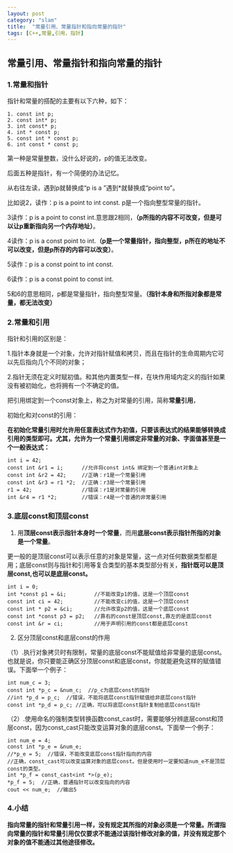 ```yaml
---
layout: post
category: "slam"
title:  "常量引用、常量指针和指向常量的指针"
tags: [C++,常量,引用，指针]
---
```


## 常量引用、常量指针和指向常量的指针

### 1.常量和指针

   指针和常量的搭配的主要有以下六种，如下：

	1. const int p;
	2. const int* p;
	3. int const* p;
	4. int * const p;
	5. const int * const p;
	6. int const * const p;

<!-- more -->

   第一种是常量整数，没什么好说的，p的值无法改变。

   后面五种是指针，有一个简便的办法记忆。

   从右往左读，遇到p就替换成“p is a ”遇到*就替换成“point to”。

   比如说2，读作：p is a point to int const. p是一个指向整型常量的指针。

   3读作：p is a point to const int.意思跟2相同，**（p所指的内容不可改变，但是可以让p重新指向另一个内存地址）**。

   4读作：p is a const point to int.**（p是一个常量指针，指向整型，p所在的地址不可以改变，但是p所存的内容可以改变）**。

   5读作：p is a const point to int const.

   6读作：p is a const point to const int.

   5和6的意思相同，p都是常量指针，指向整型常量。**（指针本身和所指对象都是常量，都无法改变）**


### 2.常量和引用 

   指针和引用的区别是：

   1.指针本身就是一个对象，允许对指针赋值和拷贝，而且在指针的生命周期内它可以先后指向几个不同的对象；

   2.指针无须在定义时赋初值。和其他内置类型一样，在块作用域内定义的指针如果没有被初始化，也将拥有一个不确定的值。
 	
   把引用绑定到一个const对象上，称之为对常量的引用，简称**常量引用**，

   初始化和对const的引用：

   **在初始化常量引用时允许用任意表达式作为初值，只要该表达式的结果能够转换成引用的类型即可。尤其，允许为一个常量引用绑定非常量的对象、字面值甚至是一个一般表达式：**

	int i = 42;
	const int &r1 = i;      //允许将const int& 绑定到一个普通int对象上
	const int &r2 = 42;     //正确：r1是一个常量引用
	const int &r3 = r1 *2;  //正确：r3是一个常量引用
	r1 = 42;                //错误：r1是对常量的引用
	int &r4 = r1 *2;        //错误：r4是一个普通的非常量引用


### 3.底层const和顶层const

   1. 用**顶层const表示指针本身时一个常量**，而用**底层const表示指针所指的对象是一个常量**。

   更一般的是顶层const可以表示任意的对象是常量，这一点对任何数据类型都是用；底层const则与指针和引用等复合类型的基本类型部分有关，**指针既可以是顶层const,也可以是底层const。**

	int i = 0;
	int *const p1 = &i;         //不能改变p1的值，这是一个顶层const
	const int ci = 42;          //不能改变ci的值，这是一个顶层const
	const int * p2 = &ci;       //允许改变p2的值，这是一个底层const
	const int *const p3 = p2;   //靠右的const是顶层const,靠左的是底层const
	const int &r = ci;          //用于声明引用的const都是底层const

   2. 区分顶层const和底层const的作用

   （1）.执行对象拷贝时有限制，常量的底层const不能赋值给非常量的底层const。也就是说，你只要能正确区分顶层const和底层const，你就能避免这样的赋值错误。下面举一个例子：
  

	int num_c = 3;  
	const int *p_c = &num_c;  //p_c为底层const的指针  
	//int *p_d = p_c;  //错误，不能将底层const指针赋值给非底层const指针  
	const int *p_d = p_c; //正确，可以将底层const指针复制给底层const指针 


   （2）.使用命名的强制类型转换函数const_cast时，需要能够分辨底层const和顶层const，因为const_cast只能改变运算对象的底层const。下面举一个例子：
   
    int num_e = 4;  
	const int *p_e = &num_e;  
	//*p_e = 5;  //错误，不能改变底层const指针指向的内容  
	//正确，const_cast可以改变运算对象的底层const。但是使用时一定要知道num_e不是顶层const的类型。  
	int *p_f = const_cast<int *>(p_e);
	*p_f = 5;  //正确，普通指针可以改变指向的内容  
	cout << num_e;  //输出5  
 
### 4.小结

   **指向常量的指针和常量引用一样，没有规定其所指的对象必须是一个常量。所谓指向常量的指针和常量引用仅仅要求不能通过该指针修改对象的值，并没有规定那个对象的值不能通过其他途径修改。**

   



